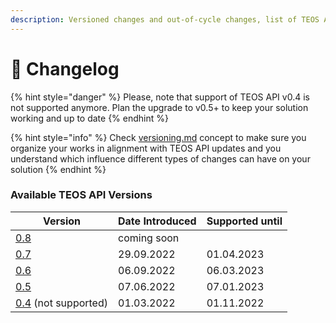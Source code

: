 ```yaml
---
description: Versioned changes and out-of-cycle changes, list of TEOS API versions
---
```


# 📒 Changelog

{% hint style="danger" %}
Please, note that support of TEOS API v0.4 is not supported anymore. Plan the upgrade to v0.5+ to keep your solution working and up to date
{% endhint %}

{% hint style="info" %}
Check [versioning.md](../using-the-teos-api/versioning.md "mention") concept to make sure you organize your works in alignment with TEOS API updates and you understand which influence different types of changes can have on your solution
{% endhint %}

### Available TEOS API Versions <a href="#available-graph-api-versions" id="available-graph-api-versions"></a>

| Version                        | Date Introduced | Supported until |
| ------------------------------ | --------------- | --------------- |
| [0.8](v0.8.md)                 | coming soon     |                 |
| [0.7](v0.7.md)                 | 29.09.2022      | 01.04.2023      |
| [0.6](v0.6.md)                 | 06.09.2022      | 06.03.2023      |
| [0.5](v0.5.md)                 | 07.06.2022      | 07.01.2023      |
| [0.4](v0.3.md) (not supported) | 01.03.2022      | 01.11.2022      |
